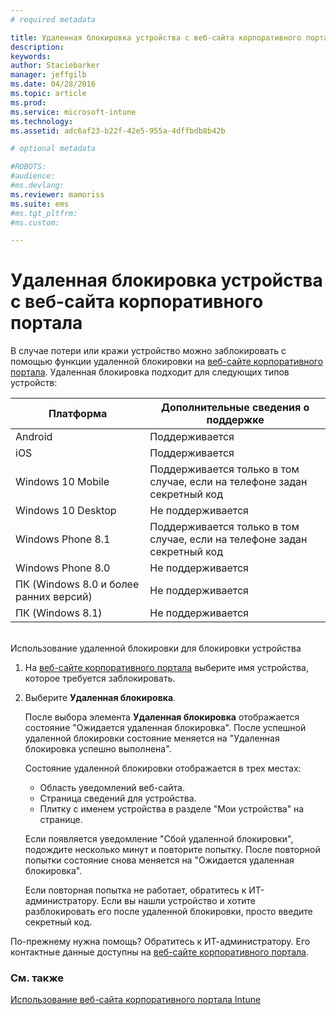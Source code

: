 ```yaml
---
# required metadata

title: Удаленная блокировка устройства с веб-сайта корпоративного портала | Microsoft Intune
description:
keywords:
author: Staciebarker
manager: jeffgilb
ms.date: 04/28/2016
ms.topic: article
ms.prod:
ms.service: microsoft-intune
ms.technology:
ms.assetid: adc6af23-b22f-42e5-955a-4dffbdb8b42b

# optional metadata

#ROBOTS:
#audience:
#ms.devlang:
ms.reviewer: mamoriss
ms.suite: ems
#ms.tgt_pltfrm:
#ms.custom:

---
```



# Удаленная блокировка устройства с веб-сайта корпоративного портала

В случае потери или кражи устройство можно заблокировать с помощью функции удаленной блокировки на [веб-сайте корпоративного портала](http://portal.manage.microsoft.com). Удаленная блокировка подходит для следующих типов устройств:

Платформа  |Дополнительные сведения о поддержке  
---------|---------
Android | Поддерживается       
iOS | Поддерживается
Windows 10 Mobile | Поддерживается только в том случае, если на телефоне задан секретный код     
Windows 10 Desktop | Не поддерживается  
Windows Phone 8.1 | Поддерживается только в том случае, если на телефоне задан секретный код
Windows Phone 8.0 | Не поддерживается
ПК (Windows 8.0 и более ранних версий) | Не поддерживается       
ПК (Windows 8.1) | Не поддерживается

</br>
Использование удаленной блокировки для блокировки устройства

1.  На [веб-сайте корпоративного портала](http://portal.manage.microsoft.com) выберите имя устройства, которое требуется заблокировать.

2.  Выберите **Удаленная блокировка**.

    После выбора элемента **Удаленная блокировка** отображается состояние "Ожидается удаленная блокировка".  После успешной удаленной блокировки состояние меняется на "Удаленная блокировка успешно выполнена".

    Состояние удаленной блокировки отображается в трех местах:

    * Область уведомлений веб-сайта. 
    * Страница сведений для устройства.
    * Плитку с именем устройства в разделе "Мои устройства" на странице.

    Если появляется уведомление "Сбой удаленной блокировки", подождите несколько минут и повторите попытку. После повторной попытки состояние снова меняется на "Ожидается удаленная блокировка". 

    Если повторная попытка не работает, обратитесь к ИТ-администратору. Если вы нашли устройство и хотите разблокировать его после удаленной блокировки, просто введите секретный код.

По-прежнему нужна помощь? Обратитесь к ИТ-администратору. Его контактные данные доступны на [веб-сайте корпоративного портала](http://portal.manage.microsoft.com).

### См. также
[Использование веб-сайта корпоративного портала Intune](using-the-intune-company-portal-website.md)

<!--HONumber=Jun16_HO2-->


